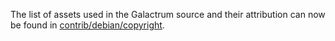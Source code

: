 The list of assets used in the Galactrum source and their attribution can now be found in [contrib/debian/copyright](../contrib/debian/copyright).
